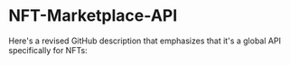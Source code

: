 # NFT-Marketplace-API
Here's a revised GitHub description that emphasizes that it's a global API specifically for NFTs:
